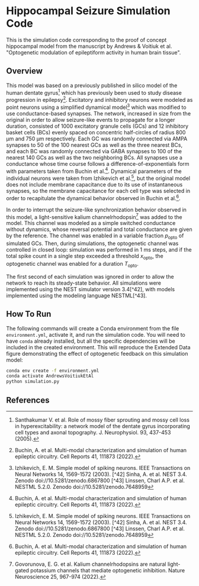 # Hippocampal Seizure Simulation Code

This is the simulation code corresponding to the proof of concept hippocampal model from the manuscript by Andrews & Voitiuk et al. "Optogenetic modulation of epileptiform activity in human brain tissue".


## Overview

This model was based on a previously published in silico model of the human dentate gyrus[^40] which has previously been used to study disease progression in epilepsy[^21].
Excitatory and inhibitory neurons were modeled as point neurons using a simplified dynamical model[^41] which was modified to use conductance-based synapses.
The network, increased in size from the original in order to allow seizure-like events to propagate for a longer duration, consisted of 1000 excitatory granule cells (GCs) and 12 inhibitory basket cells (BCs) evenly spaced on concentric half-circles of radius 800 µm and 750 µm respectively.
Each GC was randomly connected via AMPA synapses to 50 of the 100 nearest GCs as well as the three nearest BCs, and each BC was randomly connected via GABA synapses to 100 of the nearest 140 GCs as well as the two neighboring BCs.
All synapses use a conductance whose time course follows a difference-of-exponentials form with parameters taken from Buchin et al.[^21].
Dynamical parameters of the individual neurons were taken from Izhikevich et al.[^41], but the original model does not include membrane capacitance due to its use of instantaneous synapses, so the membrane capacitance for each cell type was selected in order to recapitulate the dynamical behavior observed in Buchin et al.[^21].

In order to interrupt the seizure-like synchronization behavior observed in this model, a light-sensitive kalium channelrhodopsin[^22] was added to the model. This channel was modeled as a simple switched conductance without dynamics, whose reversal potential and total conductance are given by the reference.
The channel was enabled in a variable fraction $p_\text{opto}$ of simulated GCs.
Then, during simulations, the optogenetic channel was controlled in closed loop: simulation was performed in 1 ms steps, and if the total spike count in a single step exceeded a threshold $x_\text{opto}$, the optogenetic channel was enabled for a duration $T_\text{opto}$.

The first second of each simulation was ignored in order to allow the network to reach its steady-state behavior.
All simulations were implemented using the NEST simulator version 3.4[^42], with models implemented using the modeling language NESTML[^43].


## How To Run

The following commands will create a Conda environment from the file `environment.yml`, activate it, and run the simulation code. You will need to have `conda` already installed, but all the specific dependencies will be included in the created environment. This will reproduce the Extended Data figure demonstrating the effect of optogenetic feedback on this simulation model:

```bash
conda env create -f environment.yml
conda activate AndrewsVoitiukEtAl
python simulation.py
```


## References

[^21]: Buchin, A. et al. Multi-modal characterization and simulation of human epileptic circuitry. Cell Reports 41, 111873 (2022).
[^22]: Govorunova, E. G. et al. Kalium channelrhodopsins are natural light-gated potassium channels that mediate optogenetic inhibition. Nature Neuroscience 25, 967-974 (2022).
[^40]: Santhakumar V. et al. Role of mossy fiber sprouting and mossy cell loss in hyperexcitability: a network model of the dentate gyrus incorporating cell types and axonal topography. J. Neurophysiol. 93, 437-453 (2005).
[^41]: Izhikevich, E. M. Simple model of spiking neurons. IEEE Transactions on Neural Networks 14, 1569-1572 (2003).
[^42] Sinha, A. et al. NEST 3.4. Zenodo doi://10.5281/zenodo.6867800
[^43] Linssen, Charl A.P. et al. NESTML 5.2.0. Zenodo doi://10.5281/zenodo.7648959
